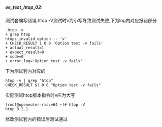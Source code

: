 ##### oe_test_htop_02:

测试套编写错误,htop -V测试时v为小写导致测试失败,下为log内对应报错部分

```
 htop -v
+ grep htop
htop: invalid option -- 'v'
+ CHECK_RESULT 1 0 0 'Option test -v fails'
+ actual_result=1
+ expect_result=0
+ mode=0
+ error_log='Option test -v fails'
```

下为测试套内对应的

	htop -v | grep "htop"
	CHECK_RESULT $? 0 0 "Option test -v fails"

实际测试htop版本指令时v应为大写 

```
[root@openeuler-riscv64 ~]# htop -V
htop 3.2.1
```

修改测试套内的错误后测试通过